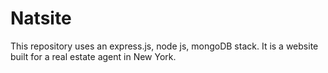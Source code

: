 # Natsite


This repository uses an express.js, node js, mongoDB stack. It is a website built for a real estate agent in New York.

